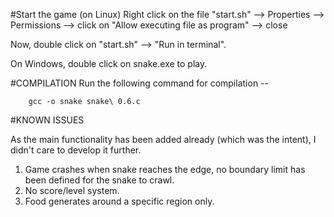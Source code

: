 #Start the game (on Linux)
   Right click on the file "start.sh" --> Properties --> Permissions --> click on "Allow executing file as program" --> close

   Now, double click on "start.sh" --> "Run in terminal".


   On Windows, double click on snake.exe to play.

#COMPILATION
  Run the following command for compilation -- 
		
		gcc -o snake snake\ 0.6.c

#KNOWN ISSUES
   
   As the main functionality has been added already (which was the intent),
   I didn't care to develop it further.
   1. Game crashes when snake reaches the edge, no boundary limit has been defined for the snake to crawl.
   2. No score/level system.
   3. Food generates around a specific region only.
